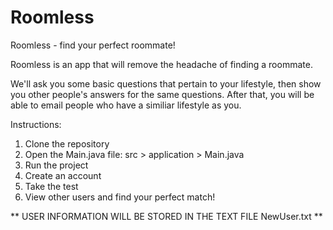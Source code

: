 # Roomless
Roomless - find your perfect roommate!


Roomless is an app that will remove the headache of finding a roommate.

We'll ask you some basic questions that pertain to your lifestyle, then show you other people's answers for the same questions. After that, you will be able to email people who have a similiar lifestyle as you.

Instructions:

  1. Clone the repository
  2. Open the Main.java file: src > application > Main.java
  3. Run the project
  4. Create an account
  5. Take the test
  6. View other users and find your perfect match!

** USER INFORMATION WILL BE STORED IN THE TEXT FILE NewUser.txt **
